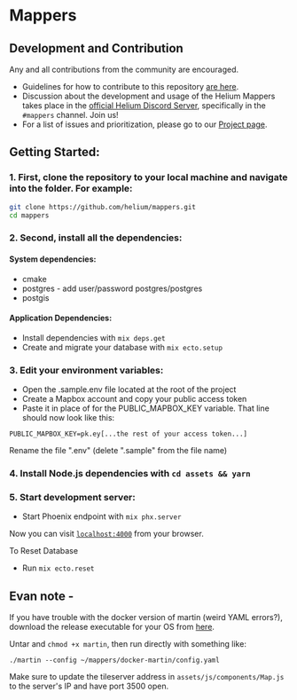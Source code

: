 # Mappers


## Development and Contribution

Any and all contributions from the community are encouraged.

- Guidelines for how to contribute to this repository [are here](https://github.com/helium/mappers/blob/master/CONTRIBUTING.md).
- Discussion about the development and usage of the Helium Mappers takes place in the [official Helium Discord Server](https://discord.gg/helium), specifically in the `#mappers` channel. Join us!
- For a list of issues and prioritization, please go to our [Project page](https://github.com/orgs/helium/projects/14).

## Getting Started:

### 1. First, clone the repository to your local machine and navigate into the folder. For example:

```bash
git clone https://github.com/helium/mappers.git
cd mappers
```

### 2. Second, install all the dependencies:

#### System dependencies:
* cmake
* postgres - add user/password postgres/postgres
* postgis

#### Application Dependencies:
* Install dependencies with `mix deps.get`
* Create and migrate your database with `mix ecto.setup`  

### 3. Edit your environment variables:

* Open the .sample.env file located at the root of the project
* Create a Mapbox account and copy your public access token
* Paste it in place of <replace me> for the PUBLIC_MAPBOX_KEY variable. That line should now look like this:

`PUBLIC_MAPBOX_KEY=pk.ey[...the rest of your access token...]`

Rename the file ".env" (delete ".sample" from the file name)

### 4. Install Node.js dependencies with `cd assets && yarn`

### 5. Start development server:
* Start Phoenix endpoint with `mix phx.server`

Now you can visit [`localhost:4000`](http://localhost:4000) from your browser.

To Reset Database

  * Run `mix ecto.reset`


## Evan note - 
If you have trouble with the docker version of martin (weird YAML errors?), download the release executable for your OS from [here](https://github.com/maplibre/martin).

Untar and `chmod +x martin`, then run directly with something like:

`./martin --config ~/mappers/docker-martin/config.yaml`

Make sure to update the tileserver address in `assets/js/components/Map.js` to the server's IP and have port 3500 open. 